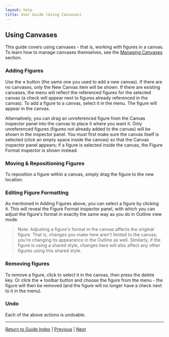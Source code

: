 ```yaml
---
layout: help
title: User Guide (Using Canvases)
---
```


## Using Canvases

This guide covers using canvases - that is, working with figures in a canvas. To learn how to manage canvases themselves, see the [Managing Canvases](guide-managingcanvases) section.

### Adding Figures

Use the **+** button (the same one you used to add a new canvas). If there are no canvases, only the New Canvas item will be shown. If there are existing canvases, the menu will reflect the referenced figures for the selected canvas (a check will appear next to figures already referenced in the canvas). To add a figure to a canvas, select it in the menu. The figure will appear in the canvas.

Alternatively, you can drag an unreferenced figure from the Canvas inspector panel into the canvas to place it where you want it. Only unreferenced figures (figures not already added to the canvas) will be shown in the inspector panel. You must first make sure the canvas itself is selected (click an empty space inside the canvas) so that the Canvas inspector panel appears; if a figure is selected inside the canvas, the Figure Format inspector is shown instead.

### Moving &amp; Repositioning Figures

To reposition a figure within a canvas, simply drag the figure to the new location.

### Editing Figure Formatting

As mentioned in Adding Figures above, you can select a figure by clicking it. This will reveal the Figure Format inspector panel, with which you can adjust the figure's format in exactly the same way as you do in Outline view mode. 

> Note: Adjusting a figure's format in the canvas affects the original figure. That is, changes you make here aren't limited to the canvas; you're changing its appearance in the Outline as well. Similarly, if the figure is using a shared style, changes here will also affect any other figures using this shared style.

### Removing figures

To remove a figure, click to select it in the canvas, then press the delete key. Or click the **+** toolbar button and choose the figure from the menu - the figure will then be removed (and the figure will no longer have a check next to it in the menu).

### Undo

Each of the above actions is undoable.

*****

[Return to Guide Index](guide) | [Previous](guide-managingcanvases) | [Next](guide-exporting)
